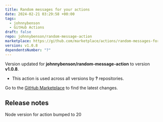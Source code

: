 ```yaml
---
title: Random messages for your actions
date: 2024-02-21 03:29:58 +00:00
tags:
  - johnnybenson
  - GitHub Actions
draft: false
repo: johnnybenson/random-message-action
marketplace: https://github.com/marketplace/actions/random-messages-for-your-actions
version: v1.0.8
dependentsNumber: "?"
---
```



Version updated for **johnnybenson/random-message-action** to version **v1.0.8**.
- This action is used across all versions by **?** repositories.

Go to the [GitHub Marketplace](https://github.com/marketplace/actions/random-messages-for-your-actions) to find the latest changes.

## Release notes

Node version for action bumped to 20
